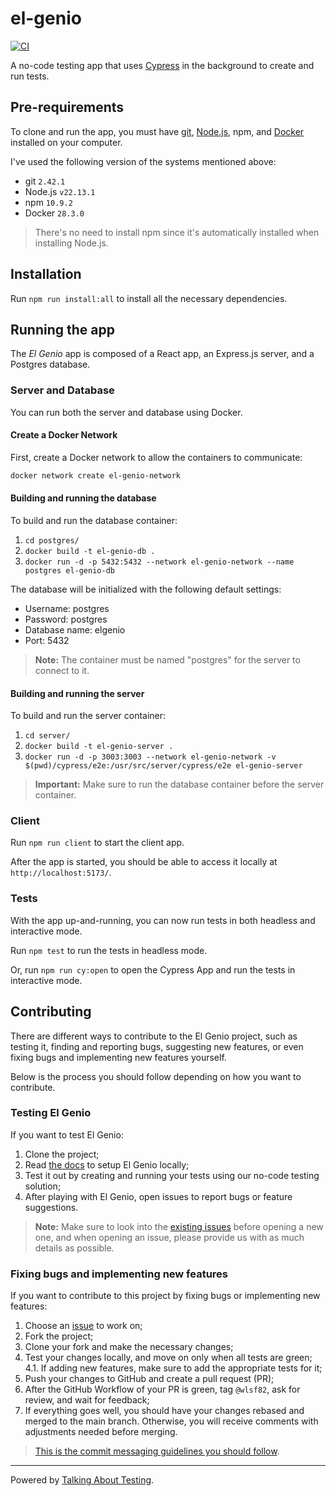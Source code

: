 # el-genio

[![CI](https://github.com/wlsf82/el-genio/actions/workflows/ci.yml/badge.svg)](https://github.com/wlsf82/el-genio/actions/workflows/ci.yml)

A no-code testing app that uses [Cypress](https://cypress.io) in the background to create and run tests.

## Pre-requirements

To clone and run the app, you must have [git](https://git-scm.com/downloads), [Node.js](https://nodejs.org/), npm, and [Docker](https://www.docker.com/products/docker-desktop/) installed on your computer.

I've used the following version of the systems mentioned above:

- git `2.42.1`
- Node.js `v22.13.1`
- npm `10.9.2`
- Docker `28.3.0`

> There's no need to install npm since it's automatically installed when installing Node.js.

## Installation

Run `npm run install:all` to install all the necessary dependencies.

## Running the app

The _El Genio_ app is composed of a React app, an Express.js server, and a Postgres database.

### Server and Database

You can run both the server and database using Docker.

#### Create a Docker Network

First, create a Docker network to allow the containers to communicate:

```bash
docker network create el-genio-network
```

#### Building and running the database

To build and run the database container:

1. `cd postgres/`
2. `docker build -t el-genio-db .`
3. `docker run -d -p 5432:5432 --network el-genio-network --name postgres el-genio-db`

The database will be initialized with the following default settings:

- Username: postgres
- Password: postgres
- Database name: elgenio
- Port: 5432

> **Note:** The container must be named "postgres" for the server to connect to it.

#### Building and running the server

To build and run the server container:

1. `cd server/`
2. `docker build -t el-genio-server .`
3. `docker run -d -p 3003:3003 --network el-genio-network -v $(pwd)/cypress/e2e:/usr/src/server/cypress/e2e el-genio-server`

> **Important:** Make sure to run the database container before the server container.

### Client

Run `npm run client` to start the client app.

After the app is started, you should be able to access it locally at `http://localhost:5173/`.

### Tests

With the app up-and-running, you can now run tests in both headless and interactive mode.

Run `npm test` to run the tests in headless mode.

Or, run `npm run cy:open` to open the Cypress App and run the tests in interactive mode.

## Contributing

There are different ways to contribute to the El Genio project, such as testing it, finding and reporting bugs, suggesting new features, or even fixing bugs and implementing new features yourself.

Below is the process you should follow depending on how you want to contribute.

### Testing El Genio

If you want to test El Genio:

1. Clone the project;
2. Read [the docs](./README.md) to setup El Genio locally;
3. Test it out by creating and running your tests using our no-code testing solution;
4. After playing with El Genio, open issues to report bugs or feature suggestions.

> **Note:** Make sure to look into the [existing issues](https://github.com/wlsf82/el-genio/issues) before opening a new one, and when opening an issue, please provide us with as much details as possible.

### Fixing bugs and implementing new features

If you want to contribute to this project by fixing bugs or implementing new features:

1. Choose an [issue](https://github.com/wlsf82/el-genio/issues) to work on;
2. Fork the project;
3. Clone your fork and make the necessary changes;
4. Test your changes locally, and move on only when all tests are green;
   4.1. If adding new features, make sure to add the appropriate tests for it;
5. Push your changes to GitHub and create a pull request (PR);
6. After the GitHub Workflow of your PR is green, tag `@wlsf82`, ask for review, and wait for feedback;
7. If everything goes well, you should have your changes rebased and merged to the main branch. Otherwise, you will receive comments with adjustments needed before merging.

> [This is the commit messaging guidelines you should follow](https://cbea.ms/git-commit/).

___

Powered by [Talking About Testing](https://talkingabouttesting.com/).
